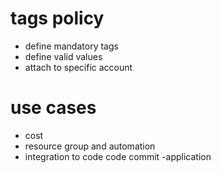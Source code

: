# tags policy
* define mandatory tags
* define valid values 
* attach to specific account 


# use cases
- cost 
- resource group and automation 
- integration to code code commit -application
